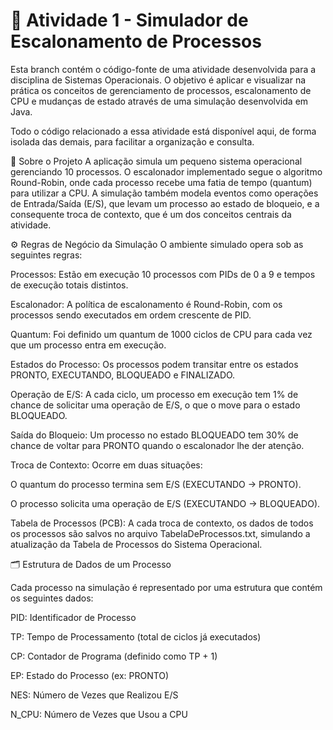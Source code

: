 # 📝 Atividade 1 - Simulador de Escalonamento de Processos

Esta branch contém o código-fonte de uma atividade desenvolvida para a disciplina de Sistemas Operacionais. O objetivo é aplicar e visualizar na prática os conceitos de gerenciamento de processos, escalonamento de CPU e mudanças de estado através de uma simulação desenvolvida em Java.

Todo o código relacionado a essa atividade está disponível aqui, de forma isolada das demais, para facilitar a organização e consulta.

📝 Sobre o Projeto
A aplicação simula um pequeno sistema operacional gerenciando 10 processos. O escalonador implementado segue o algoritmo Round-Robin, onde cada processo recebe uma fatia de tempo (quantum) para utilizar a CPU. A simulação também modela eventos como operações de Entrada/Saída (E/S), que levam um processo ao estado de bloqueio, e a consequente troca de contexto, que é um dos conceitos centrais da atividade.

⚙️ Regras de Negócio da Simulação
O ambiente simulado opera sob as seguintes regras:

Processos: Estão em execução 10 processos com PIDs de 0 a 9 e tempos de execução totais distintos.

Escalonador: A política de escalonamento é Round-Robin, com os processos sendo executados em ordem crescente de PID.

Quantum: Foi definido um quantum de 1000 ciclos de CPU para cada vez que um processo entra em execução.

Estados do Processo: Os processos podem transitar entre os estados PRONTO, EXECUTANDO, BLOQUEADO e FINALIZADO.

Operação de E/S: A cada ciclo, um processo em execução tem 1% de chance de solicitar uma operação de E/S, o que o move para o estado BLOQUEADO.

Saída do Bloqueio: Um processo no estado BLOQUEADO tem 30% de chance de voltar para PRONTO quando o escalonador lhe der atenção.

Troca de Contexto: Ocorre em duas situações:


O quantum do processo termina sem E/S (EXECUTANDO -> PRONTO).

O processo solicita uma operação de E/S (EXECUTANDO -> BLOQUEADO).


Tabela de Processos (PCB): A cada troca de contexto, os dados de todos os processos são salvos no arquivo TabelaDeProcessos.txt, simulando a atualização da Tabela de Processos do Sistema Operacional.

🗂️ Estrutura de Dados de um Processo

Cada processo na simulação é representado por uma estrutura que contém os seguintes dados:

PID: Identificador de Processo

TP: Tempo de Processamento (total de ciclos já executados)

CP: Contador de Programa (definido como TP + 1)

EP: Estado do Processo (ex: PRONTO)

NES: Número de Vezes que Realizou E/S

N_CPU: Número de Vezes que Usou a CPU
